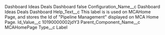 <?xml version="1.0" encoding="UTF-8"?>
<CustomMetadata xmlns="http://soap.sforce.com/2006/04/metadata" xmlns:xsi="http://www.w3.org/2001/XMLSchema-instance" xmlns:xsd="http://www.w3.org/2001/XMLSchema">
    <label>Dashboard Ideas Deals Dashboard</label>
    <protected>false</protected>
    <values>
        <field>Configuration_Name__c</field>
        <value xsi:type="xsd:string">Dashboard Ideas Deals Dashboard</value>
    </values>
    <values>
        <field>Help_Text__c</field>
        <value xsi:type="xsd:string">This label is is used on MCAHome Page, and stores the Id of &quot;Pipeline Management&quot; displayed on MCA Home Page.</value>
    </values>
    <values>
        <field>Id_Value__c</field>
        <value xsi:type="xsd:string">10190000002jdY3</value>
    </values>
    <values>
        <field>Parent_Component_Name__c</field>
        <value xsi:type="xsd:string">MCAHomePage</value>
    </values>
    <values>
        <field>Type__c</field>
        <value xsi:type="xsd:string">Label</value>
    </values>
</CustomMetadata>
